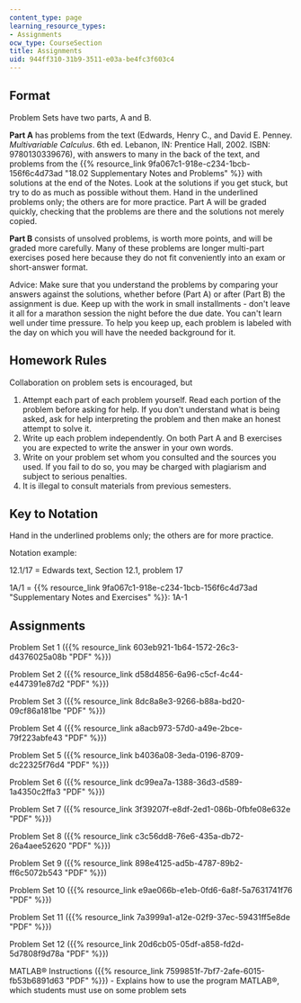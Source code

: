 ```yaml
---
content_type: page
learning_resource_types:
- Assignments
ocw_type: CourseSection
title: Assignments
uid: 944ff310-31b9-3511-e03a-be4fc3f603c4
---
```

## Format

Problem Sets have two parts, A and B.

**Part A** has problems from the text (Edwards, Henry C., and David E. Penney. _Multivariable Calculus_. 6th ed. Lebanon, IN: Prentice Hall, 2002. ISBN: 9780130339676), with answers to many in the back of the text, and problems from the {{% resource_link 9fa067c1-918e-c234-1bcb-156f6c4d73ad "18.02 Supplementary Notes and Problems" %}} with solutions at the end of the Notes. Look at the solutions if you get stuck, but try to do as much as possible without them. Hand in the underlined problems only; the others are for more practice. Part A will be graded quickly, checking that the problems are there and the solutions not merely copied.

**Part B** consists of unsolved problems, is worth more points, and will be graded more carefully. Many of these problems are longer multi-part exercises posed here because they do not fit conveniently into an exam or short-answer format.

Advice: Make sure that you understand the problems by comparing your answers against the solutions, whether before (Part A) or after (Part B) the assignment is due. Keep up with the work in small installments - don't leave it all for a marathon session the night before the due date. You can't learn well under time pressure. To help you keep up, each problem is labeled with the day on which you will have the needed background for it.

## Homework Rules

Collaboration on problem sets is encouraged, but

1. Attempt each part of each problem yourself. Read each portion of the problem before asking for help. If you don't understand what is being asked, ask for help interpreting the problem and then make an honest attempt to solve it.
2. Write up each problem independently. On both Part A and B exercises you are expected to write the answer in your own words.
3. Write on your problem set whom you consulted and the sources you used. If you fail to do so, you may be charged with plagiarism and subject to serious penalties.
4. It is illegal to consult materials from previous semesters.

## Key to Notation

Hand in the underlined problems only; the others are for more practice.

Notation example:

12.1/17 = Edwards text, Section 12.1, problem 17

1A/1 = {{% resource_link 9fa067c1-918e-c234-1bcb-156f6c4d73ad "Supplementary Notes and Exercises" %}}: 1A-1

## Assignments

Problem Set 1 ({{% resource_link 603eb921-1b64-1572-26c3-d4376025a08b "PDF" %}})

Problem Set 2 ({{% resource_link d58d4856-6a96-c5cf-4c44-e447391e87d2 "PDF" %}})

Problem Set 3 ({{% resource_link 8dc8a8e3-9266-b88a-bd20-09cf86a181be "PDF" %}})

Problem Set 4 ({{% resource_link a8acb973-57d0-a49e-2bce-79f223abfe43 "PDF" %}})

Problem Set 5 ({{% resource_link b4036a08-3eda-0196-8709-dc22325f76d4 "PDF" %}})

Problem Set 6 ({{% resource_link dc99ea7a-1388-36d3-d589-1a4350c2ffa3 "PDF" %}})

Problem Set 7 ({{% resource_link 3f39207f-e8df-2ed1-086b-0fbfe08e632e "PDF" %}})

Problem Set 8 ({{% resource_link c3c56dd8-76e6-435a-db72-26a4aee52620 "PDF" %}})

Problem Set 9 ({{% resource_link 898e4125-ad5b-4787-89b2-ff6c5072b543 "PDF" %}})

Problem Set 10 ({{% resource_link e9ae066b-e1eb-0fd6-6a8f-5a7631741f76 "PDF" %}})

Problem Set 11 ({{% resource_link 7a3999a1-a12e-02f9-37ec-59431ff5e8de "PDF" %}})

Problem Set 12 ({{% resource_link 20d6cb05-05df-a858-fd2d-5d7808f9d78a "PDF" %}})

MATLAB® Instructions ({{% resource_link 7599851f-7bf7-2afe-6015-fb53b6891d63 "PDF" %}}) - Explains how to use the program MATLAB®, which students must use on some problem sets